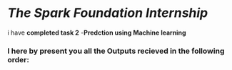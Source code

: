 # *The Spark Foundation Internship*


i have  **completed task 2** -**Predction using Machine learning**

### I here by present you all the **Outputs** recieved in the following order:
